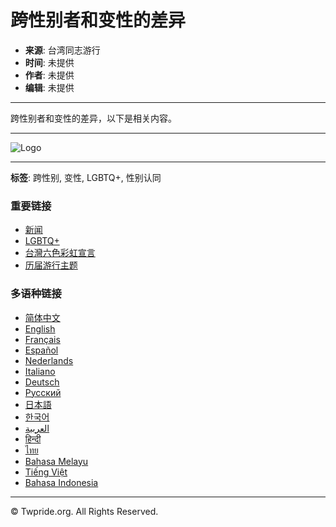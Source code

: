 # 跨性别者和变性的差异

- **来源**: 台湾同志游行
- **时间**: 未提供
- **作者**: 未提供
- **编辑**: 未提供

---

跨性别者和变性的差异，以下是相关内容。

---

![Logo](https://twpride.org/wp-content/uploads/2024/02/cropped-cropped-cropped-TWPride-white.png)

---

**标签**: 跨性别, 变性, LGBTQ+, 性别认同

### 重要链接
- [新闻](https://twpride.org/zh_cn/news/)
- [LGBTQ+](https://twpride.org/zh_cn/lgbtq/)
- [台灣六色彩虹宣言](https://twpride.org/zh_cn/?page_id=218)
- [历届游行主题](https://twpride.org/zh_cn/%e6%ad%b7%e5%b1%86%e9%81%8a%e8%a1%8c%e4%b8%bb%e9%a1%8c/)
  
### 多语种链接
- [简体中文](https://twpride.org/zh_cn/understanding-the-difference-between-transgender-and-transsexual/)
- [English](https://twpride.org/en/understanding-the-difference-between-transgender-and-transsexual/)
- [Français](https://twpride.org/fr/comprendre-la-difference-entre-le-transgenre-et-le-transsexuel/)
- [Español](https://twpride.org/es/entender-la-diferencia-entre-transexual-y-transgenero/)
- [Nederlands](https://twpride.org/nl/begrip-van-het-verschil-tussen-transgender-en-transseksueel/)
- [Italiano](https://twpride.org/it/capire-la-differenza-tra-transgender-e-transessuali/)
- [Deutsch](https://twpride.org/de/den-unterschied-zwischen-transgender-und-transsexuell-verstehen/)
- [Русский](https://twpride.org/ru/понимание-разницы-между-трансгендер/)
- [日本語](https://twpride.org/ja/トランスジェンダーとトランスセクシュアルの違/)
- [한국어](https://twpride.org/ko/트랜스젠더와-성전환자의-차이-이해하기/)
- [العربية](https://twpride.org/ar/فهم-الفرق-بين-المتحولين-جنسيا-والمتحو/)
- [हिन्दी](https://twpride.org/hi/understanding-the-difference-between-transgender-and-transsexual/)
- [ไทย](https://twpride.org/th/ความเข้าใจในความแตกต่า/)
- [Bahasa Melayu](https://twpride.org/ms/understanding-the-difference-between-transgender-and-transsexual/)
- [Tiếng Việt](https://twpride.org/vi/understanding-the-difference-between-transgender-and-transsexual/)
- [Bahasa Indonesia](https://twpride.org/id/memahami-perbedaan-antara-transgender-dan-transeksual/)

---

© Twpride.org. All Rights Reserved.